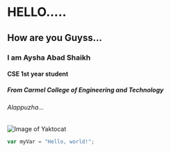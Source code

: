 # HELLO.....
## How are you Guyss...
### I am Aysha Abad Shaikh
#### CSE 1st year student 
##### From Carmel College of Engineering and Technology
###### Alappuzha...
![Image of Yaktocat](https://octodex.github.com/images/yaktocat.png)


``` javascript
var myVar = "Hello, world!";
```
